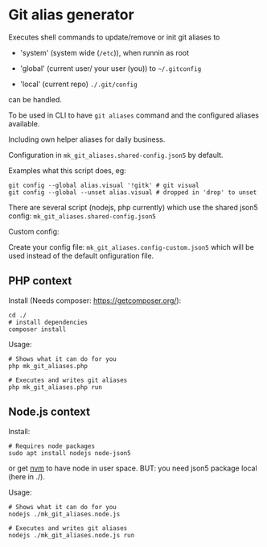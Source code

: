 # Git alias generator

Executes shell commands to update/remove or init git aliases to

+ 'system' (system wide (`/etc`)), when runnin as root

+ 'global' (current user/ your user (you)) to `~/.gitconfig`

+ 'local' (current repo) `./.git/config`

can be handled.

To be used in CLI to have `git aliases` command and the configured
aliases available.

Including own helper aliases for daily business.

Configuration in `mk_git_aliases.shared-config.json5` by default.

Examples what this script does, eg:

    git config --global alias.visual '!gitk' # git visual
    git config --global --unset alias.visual # dropped in 'drop' to unset


There are several script (nodejs, php currently) which use the shared json5
config: `mk_git_aliases.shared-config.json5`


Custom config:

Create your config file: `mk_git_aliases.config-custom.json5` which will be
used instead of the default onfiguration file.


## PHP context

Install (Needs composer: <https://getcomposer.org/>):

    cd ./
    # install dependencies
    composer install

Usage:

    # Shows what it can do for you
    php mk_git_aliases.php

    # Executes and writes git aliases
    php mk_git_aliases.php run


## Node.js context

Install:

    # Requires node packages
    sudo apt install nodejs node-json5

or get [nvm](https://github.com/nvm-sh/nvm) to have node in user space.
BUT: you need json5 package local (here in ./).

Usage:

    # Shows what it can do for you
    nodejs ./mk_git_aliases.node.js

    # Executes and writes git aliases
    nodejs ./mk_git_aliases.node.js run
